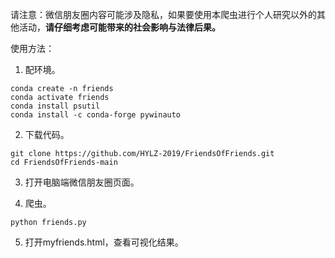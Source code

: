 请注意：微信朋友圈内容可能涉及隐私，如果要使用本爬虫进行个人研究以外的其他活动，**请仔细考虑可能带来的社会影响与法律后果。**

使用方法：

1. 配环境。

```
conda create -n friends
conda activate friends
conda install psutil
conda install -c conda-forge pywinauto
```

2. 下载代码。

```
git clone https://github.com/HYLZ-2019/FriendsOfFriends.git
cd FriendsOfFriends-main
```

3. 打开电脑端微信朋友圈页面。

4. 爬虫。

```
python friends.py
```

5. 打开myfriends.html，查看可视化结果。